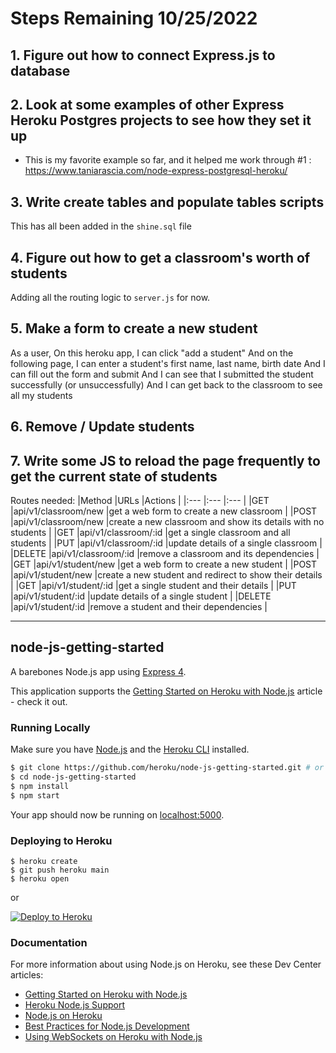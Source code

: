 # Steps Remaining 10/25/2022

## 1. Figure out how to connect Express.js to database 

## 2. Look at some examples of other Express Heroku Postgres projects to see how they set it up
- This is my favorite example so far, and it helped me work through #1 : https://www.taniarascia.com/node-express-postgresql-heroku/

## 3. Write create tables and populate tables scripts 
This has all been added in the `shine.sql` file 

## 4. Figure out how to get a classroom's worth of students
Adding all the routing logic to `server.js` for now. 

## 5. Make a form to create a new student 
  As a user, 
  On this heroku app, 
  I can click "add a student"
  And on the following page, 
  I can enter a student's first name, last name, birth date 
  And I can fill out the form and submit 
  And I can see that I submitted the student successfully (or unsuccessfully) 
  And I can get back to the classroom to see all my students 
  
## 6. Remove / Update students 


## 7. Write some JS to reload the page frequently to get the current state of students 



Routes needed: 
|Method     |URLs                     |Actions                                                        |
|:---       |:---                     |:---                                                           |
|GET        |api/v1/classroom/new     |get a web form to create a new classroom                       |
|POST       |api/v1/classroom/new     |create a new classroom and show its details with no students   |
|GET        |api/v1/classroom/:id     |get a single classroom and all students                        |
|PUT        |api/v1/classroom/:id     |update details of a single classroom                           |
|DELETE     |api/v1/classroom/:id     |remove a classroom and its dependencies                        |
|GET        |api/v1/student/new       |get a web form to create a new student                         |
|POST       |api/v1/student/new       |create a new student and redirect to show their details        |
|GET        |api/v1/student/:id       |get a single student and their details                         |
|PUT        |api/v1/student/:id       |update details of a single student                             |
|DELETE     |api/v1/student/:id       |remove a student and their dependencies                        |


-----------

## node-js-getting-started

A barebones Node.js app using [Express 4](http://expressjs.com/).

This application supports the [Getting Started on Heroku with Node.js](https://devcenter.heroku.com/articles/getting-started-with-nodejs) article - check it out.

### Running Locally

Make sure you have [Node.js](http://nodejs.org/) and the [Heroku CLI](https://cli.heroku.com/) installed.

```sh
$ git clone https://github.com/heroku/node-js-getting-started.git # or clone your own fork
$ cd node-js-getting-started
$ npm install
$ npm start
```

Your app should now be running on [localhost:5000](http://localhost:5000/).

### Deploying to Heroku

```
$ heroku create
$ git push heroku main
$ heroku open
```
or

[![Deploy to Heroku](https://www.herokucdn.com/deploy/button.svg)](https://heroku.com/deploy)

### Documentation

For more information about using Node.js on Heroku, see these Dev Center articles:

- [Getting Started on Heroku with Node.js](https://devcenter.heroku.com/articles/getting-started-with-nodejs)
- [Heroku Node.js Support](https://devcenter.heroku.com/articles/nodejs-support)
- [Node.js on Heroku](https://devcenter.heroku.com/categories/nodejs)
- [Best Practices for Node.js Development](https://devcenter.heroku.com/articles/node-best-practices)
- [Using WebSockets on Heroku with Node.js](https://devcenter.heroku.com/articles/node-websockets)
